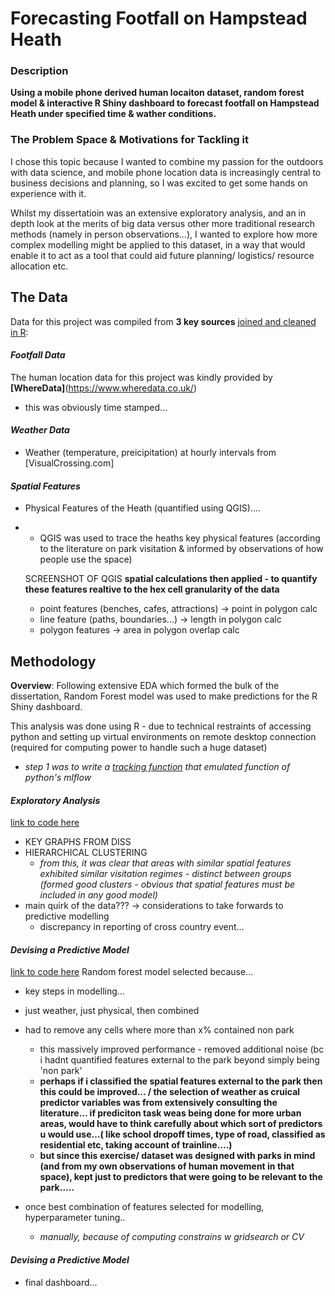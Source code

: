 # Forecasting Footfall on Hampstead Heath

### Description
**Using a mobile phone derived human locaiton dataset, random forest model & interactive R Shiny dashboard to forecast footfall on Hampstead Heath under specified time & wather conditions.**


### The Problem Space & Motivations for Tackling it
I chose this topic because I wanted to combine my passion for the outdoors with data science, and mobile phone location data is increasingly central to business decisions and planning, so I was excited to get some hands on experience with it. 

Whilst my dissertatioin was an extensive exploratory analysis, and an in depth look at the merits of big data versus other more traditional research methods (namely in person observations...), I wanted to explore how more complex modelling might be applied to this dataset, in a way that would enable it to act as a tool that could aid future planning/ logistics/ resource allocation etc.

## The Data
Data for this project was compiled from **3 key sources** [joined and cleaned in R](link/to/code):


#### *Footfall Data*
The human location data for this project was kindly provided by **[WhereData]**(https://www.wheredata.co.uk/) 
  - this was obviously time stamped...
    
#### *Weather Data*
- Weather (temperature, preicipitation) at hourly intervals from [VisualCrossing.com]

#### *Spatial Features* 
- Physical Features of the Heath (quantified using QGIS)....
-   - QGIS was used to trace the heaths key physical features (according to the literature on park visitation & informed by observations of how people use the space)
      
    SCREENSHOT OF QGIS
    **spatial calculations then applied - to quantify these features realtive to the hex cell granularity of the data**
      - point features (benches, cafes, attractions) → point in polygon calc
      - line feature (paths, boundaries…) → length in polygon calc
      - polygon features → area in polygon overlap calc


## Methodology
**Overview**: Following extensive EDA which formed the bulk of the dissertation, Random Forest model was used to make predictions for the R Shiny dashboard.

This analysis was done using R - due to technical restraints of accessing python and setting up virtual environments on remote desktop connection (required for computing power to handle such a huge dataset)
  - *step 1 was to write a [tracking function](link/to/code) that emulated function of python's mlflow*

#### *Exploratory Analysis* 
[link to code here](link/to/code)
- KEY GRAPHS FROM DISS
- HIERARCHICAL CLUSTERING
    - *from this, it was clear that areas with similar spatial features exhibited similar visitation regimes -     distinct between groups (formed good clusters - obvious that spatial features must be included in any good model)*
- main quirk of the data??? → considerations to take forwards to predictive modelling
  - discrepancy in reporting of cross country event...

#### *Devising a Predictive Model*
[link to code here](link/to/code)
Random forest model selected because...

- key steps in modelling...
- just weather, just physical, then combined
- had to remove any cells where more than x% contained non park 
    - this massively improved performance - removed additional noise (bc i hadnt quantified features external to          the park beyond simply being 'non park'
    - **perhaps if i classified the spatial features external to the park then this could be improved… / the
      selection of weather as cruical predictor variables was from extensively consulting the literature… if
      prediciton task weas being done for more urban areas, would have to think carefully about which sort of
      predictors u would use…( like school dropoff times, type of road, classified as residential etc, taking
      account of trainline….)**
    - **but since this exercise/ dataset was designed with parks in mind (and from my own observations of human
      movement in that space), kept just to predictors that were going to be relevant to the park…..**

- once best combination of features selected for modelling, hyperparameter tuning..
    - *manually, because of computing constrains w gridsearch or CV*
 
#### *Devising a Predictive Model*
- final dashboard...


